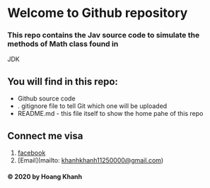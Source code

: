 # Welcome to Github repository

### This repo contains the Jav source code to simulate the methods of Math class found in 
JDK

## You will find in this repo:
* Github source code 
* . gitignore file to tell Git which one will be uploaded
* README.md - this file itself to show the home pahe of this repo

## Connect me visa
1. [facebook](https://facebook.com/HoangKhanh.bis)
2. [Email](mailto: khanhkhanh11250000@gmail.com)

#### © 2020 by Hoang Khanh